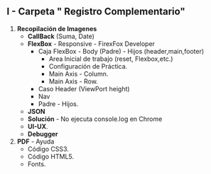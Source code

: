 
## I - Carpeta " Registro Complementario"
1. **Recopilación de Imagenes**
    - **CallBack** (Suma, Date)
    - **FlexBox** - Responsive - FirexFox Developer
        - Caja FlexBox - Body (Padre) - Hijos (header,main,footer)
            - Area Inicial de trabajo (reset, Flexbox,etc.)
            - Configuración de Práctica.
            - Main Axis - Column.
            - Main Axis - Row.
        - Caso Header (ViewPort height)
        - Nav
        - Padre - Hijos.
    - **JSON**
    - **Solución** - No ejecuta console.log en Chrome
    - **UI-UX**.
    - **Debugger**
2. **PDF** - Ayuda
    - Código CSS3.
    - Código HTML5.
    - Fonts.
